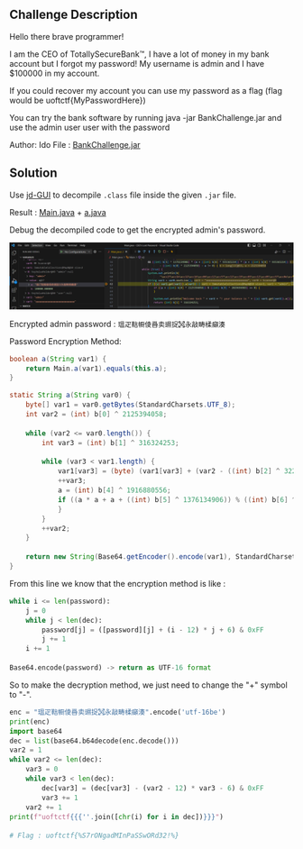 ## Challenge Description
Hello there brave programmer!

I am the CEO of TotallySecureBank™, I have a lot of money in my bank account but I forgot my password! My username is admin and I have $100000 in my account.

If you could recover my account you can use my password as a flag (flag would be uoftctf{MyPasswordHere})

You can try the bank software by running java -jar BankChallenge.jar and use the admin user user with the password

Author: Ido
File : [BankChallenge.jar](https://github.com/jjchoNC/ctf-writeups/blob/main/UofTCTF/rev/CEO's%20Lost%20Password/BankChallenge.jar)

## Solution
Use [jd-GUI](https://java-decompiler.github.io/) to decompile ```.class``` file inside the given ```.jar``` file.

Result :
[Main.java](https://github.com/jjchoNC/ctf-writeups/blob/main/UofTCTF/rev/CEO's%20Lost%20Password/Main.java) +
[a.java](https://github.com/jjchoNC/ctf-writeups/blob/main/UofTCTF/rev/CEO's%20Lost%20Password/a.java)

Debug the decompiled code to get the encrypted admin's password.

![Debug](https://github.com/jjchoNC/ctf-writeups/blob/main/UofTCTF/rev/CEO's%20Lost%20Password/images/debug.png)

Encrypted admin password : ```瑥⽦䩧㡡倰噕卖䝃捉㉌永敲畴楺癲湊```

Password Encryption Method: 
```java
boolean a(String var1) {
    return Main.a(var1).equals(this.a);
}
```

```java
static String a(String var0) {
    byte[] var1 = var0.getBytes(StandardCharsets.UTF_8);
    int var2 = (int) b[0] ^ 2125394058;

    while (var2 <= var0.length()) {
        int var3 = (int) b[1] ^ 316324253;

        while (var3 < var1.length) {
            var1[var3] = (byte) (var1[var3] + (var2 - ((int) b[2] ^ 322717984)) * var3 + ((int) b[3] ^ 1817181337));
            ++var3;
            a = (int) b[4] ^ 1916880556;
            if ((a * a + a + ((int) b[5] ^ 1376134906)) % ((int) b[6] ^ 1536615318) == 0) {
            }
        }
        ++var2;
    }

    return new String(Base64.getEncoder().encode(var1), StandardCharsets.UTF_16);
}
```

From this line we know that the encryption method is like :
```py
while i <= len(password):
    j = 0
    while j < len(dec):
        password[j] = ([password][j] + (i - 12) * j + 6) & 0xFF
        j += 1
    i += 1 

Base64.encode(password) -> return as UTF-16 format
```
So to make the decryption method, we just need to change the "+" symbol to "-". 
```py
enc = "瑥⽦䩧㡡倰噕卖䝃捉㉌永敲畴楺癲湊".encode('utf-16be')
print(enc)
import base64
dec = list(base64.b64decode(enc.decode()))
var2 = 1
while var2 <= len(dec):
    var3 = 0
    while var3 < len(dec):
        dec[var3] = (dec[var3] - (var2 - 12) * var3 - 6) & 0xFF
        var3 += 1
    var2 += 1
print(f"uoftctf{{{''.join([chr(i) for i in dec])}}}")

# Flag : uoftctf{%S7rONgadMInPaSSwORd32!%}
```

